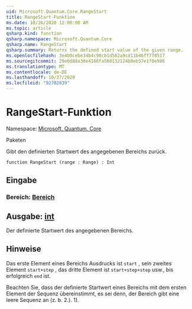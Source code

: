 ```yaml
---
uid: Microsoft.Quantum.Core.RangeStart
title: RangeStart-Funktion
ms.date: 10/26/2020 12:00:00 AM
ms.topic: article
qsharp.kind: function
qsharp.namespace: Microsoft.Quantum.Core
qsharp.name: RangeStart
qsharp.summary: Returns the defined start value of the given range.
ms.openlocfilehash: 3e4b0cebe34b4c98cb1d582a9cd11b46ff778517
ms.sourcegitcommit: 29e0d88a30e4166fa580132124b0eb57e1f0e986
ms.translationtype: MT
ms.contentlocale: de-DE
ms.lasthandoff: 10/27/2020
ms.locfileid: "92702839"
---
```

# <a name="rangestart-function"></a>RangeStart-Funktion

Namespace: [Microsoft. Quantum. Core](xref:Microsoft.Quantum.Core)

Paketen [](https://nuget.org/packages/)


Gibt den definierten Startwert des angegebenen Bereichs zurück.

```qsharp
function RangeStart (range : Range) : Int
```


## <a name="input"></a>Eingabe

### <a name="range--range"></a>Bereich: [Bereich](xref:microsoft.quantum.lang-ref.range)





## <a name="output--int"></a>Ausgabe: [int](xref:microsoft.quantum.lang-ref.int)

Der definierte Startwert des angegebenen Bereichs.

## <a name="remarks"></a>Hinweise

Das erste Element eines Bereichs Ausdrucks ist `start` , sein zweites Element `start+step` , das dritte Element ist `start+step+step` usw., bis erfolgreich `end` ist.

Beachten Sie, dass der definierte Startwert eines Bereichs mit dem ersten Element der Sequenz übereinstimmt, es sei denn, der Bereich gibt eine leere Sequenz an (z. b. 2.). 1).